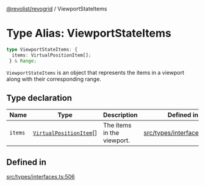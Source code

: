 [@revolist/revogrid](README.md) / ViewportStateItems

# Type Alias: ViewportStateItems

```ts
type ViewportStateItems: {
  items: VirtualPositionItem[];
 } & Range;
```

`ViewportStateItems` is an object that represents the items in a viewport
along with their corresponding range.

## Type declaration

| Name | Type | Description | Defined in |
| ------ | ------ | ------ | ------ |
| `items` | [`VirtualPositionItem`](Interface.VirtualPositionItem.md)[] | The items in the viewport. | [src/types/interfaces.ts:510](https://github.com/revolist/revogrid/blob/a348821be3a2642110f5dc893d4bd9cba16c5101/src/types/interfaces.ts#L510) |

## Defined in

[src/types/interfaces.ts:506](https://github.com/revolist/revogrid/blob/a348821be3a2642110f5dc893d4bd9cba16c5101/src/types/interfaces.ts#L506)
